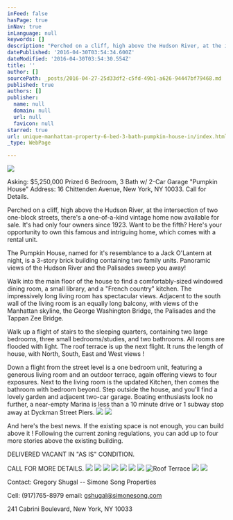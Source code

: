 ```yaml
---
inFeed: false
hasPage: true
inNav: true
inLanguage: null
keywords: []
description: "Perched on a cliff, high above the Hudson River, at the intersection of two one-block streets, there's a one-of-a-kind vintage home now available for sale. It's had only four owners since 1923. Want to be the fifth? Here's your opportunity to own this famous and intriguing home, which comes with a rental unit."
datePublished: '2016-04-30T03:54:34.600Z'
dateModified: '2016-04-30T03:54:30.554Z'
title: ''
author: []
sourcePath: _posts/2016-04-27-25d33df2-c5fd-49b1-a626-94447bf79468.md
published: true
authors: []
publisher:
  name: null
  domain: null
  url: null
  favicon: null
starred: true
url: unique-manhattan-property-6-bed-3-bath-pumpkin-house-in/index.html
_type: WebPage

---
```

![](https://the-grid-user-content.s3-us-west-2.amazonaws.com/9e69d355-8566-49bb-8f13-36969ed4b89d.jpg)

Asking: $5,250,000 Prized 6 Bedroom, 3 Bath w/ 2-Car Garage "Pumpkin House" Address: 16 Chittenden Avenue, New York, NY 10033\. Call for Details.

Perched on a cliff, high above the Hudson River, at the intersection of two one-block streets, there's a one-of-a-kind vintage home now available for sale. It's had only four owners since 1923\. Want to be the fifth? Here's your opportunity to own this famous and intriguing home, which comes with a rental unit.

The Pumpkin House, named for it's resemblance to a Jack O'Lantern at night, is a 3-story brick building containing two family units. Panoramic views of the Hudson River and the Palisades sweep you away!

Walk into the main floor of the house to find a comfortably-sized windowed dining room, a small library, and a "French country" kitchen. The impressively long living room has spectacular views. Adjacent to the south wall of the living room is an equally long balcony, with views of the Manhattan skyline, the George Washington Bridge, the Palisades and the Tappan Zee Bridge.

Walk up a flight of stairs to the sleeping quarters, containing two large bedrooms, three small bedrooms/studies, and two bathrooms. All rooms are flooded with light. The roof terrace is up the next flight. It runs the length of house, with North, South, East and West views !

Down a flight from the street level is a one bedroom unit, featuring a generous living room and an outdoor terrace, again offering views to four exposures. Next to the living room is the updated Kitchen, then comes the bathroom with bedroom beyond. Step outside the house, and you'll find a lovely garden and adjacent two-car garage. Boating enthusiasts look no further, a near-empty Marina is less than a 10 minute drive or 1 subway stop away at Dyckman Street Piers.
![](https://the-grid-user-content.s3-us-west-2.amazonaws.com/7b66504d-7c67-4e05-a381-45077c0f7891.jpg)
![](https://the-grid-user-content.s3-us-west-2.amazonaws.com/94ebff6c-7573-42a0-8532-4e0156514693.jpg)

And here's the best news. If the existing space is not enough, you can build above it ! Following the current zoning regulations, you can add up to four more stories above the existing building. 

DELIVERED VACANT IN "AS IS" CONDITION.

CALL FOR MORE DETAILS.
![](https://s3-us-west-2.amazonaws.com/the-grid-img/p/09a9cc804c792b64325f20440cb92ee0901d829a.jpg)
![](https://s3-us-west-2.amazonaws.com/the-grid-img/p/66eb76e9ebff63645eb9a944f69dd6592f6c26ea.jpg)
![](https://s3-us-west-2.amazonaws.com/the-grid-img/p/a9d8068b134cc3fbfab38f3ca51c0dde0aaebec4.jpg)
![](https://s3-us-west-2.amazonaws.com/the-grid-img/p/5fe41f804084490e148bf626a87163bb9714bade.jpg)
![](https://s3-us-west-2.amazonaws.com/the-grid-img/p/97c33d61ba77f064e76d1d2d81b2a4244cb5a109.jpg)
![](https://the-grid-user-content.s3-us-west-2.amazonaws.com/da7122d4-34fd-4738-9cde-02bfaa7e079d.jpg)
![](https://the-grid-user-content.s3-us-west-2.amazonaws.com/9dbd9e1f-bd17-4976-940e-1f4f072f8c07.jpg)
![Roof Terrace ](https://s3-us-west-2.amazonaws.com/the-grid-img/p/d24ed3495bceb366ede4f3485a41b7748e2411d6.jpg)
![](https://s3-us-west-2.amazonaws.com/the-grid-img/p/b2532656ddd0c14f3e1d73e3668f2103fe846b9d.jpg)
![](https://s3-us-west-2.amazonaws.com/the-grid-img/p/e37485291567eaf67804ae8f4691af40b96a8eb5.jpg)

Contact: Gregory Shugal -- Simone Song Properties

Cell: (917)765-8979 email: [gshugal@simonesong.com ][0]

241 Cabrini Boulevard, New York, NY 10033

[0]: null